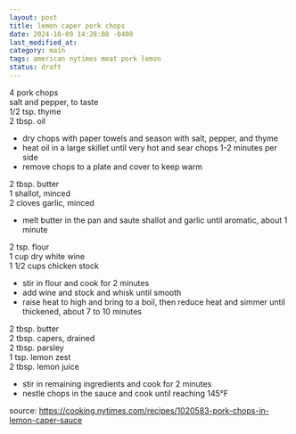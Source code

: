 ```yaml
---
layout: post
title: lemon caper pork chops
date: 2024-10-09 14:28:08 -0400
last_modified_at: 
category: main
tags: american nytimes meat pork lemon
status: draft
---
```


4 pork chops  
salt and pepper, to taste  
1/2 tsp. thyme  
2 tbsp. oil  
* dry chops with paper towels and season with salt, pepper, and thyme
* heat oil in a large skillet until very hot and sear chops 1-2 minutes per side
* remove chops to a plate and cover to keep warm

2 tbsp. butter  
1 shallot, minced  
2 cloves garlic, minced  
* melt butter in the pan and saute shallot and garlic until aromatic, about 1 minute

2 tsp. flour  
1 cup dry white wine  
1 1/2 cups chicken stock  
* stir in flour and cook for 2 minutes
* add wine and stock and whisk until smooth
* raise heat to high and bring to a boil, then reduce heat and simmer until thickened, about
  7 to 10 minutes

2 tbsp. butter  
2 tbsp. capers, drained  
2 tbsp. parsley  
1 tsp. lemon zest  
2 tbsp. lemon juice  
* stir in remaining ingredients and cook for 2 minutes
* nestle chops in the sauce and cook until reaching 145°F

source: <https://cooking.nytimes.com/recipes/1020583-pork-chops-in-lemon-caper-sauce>
